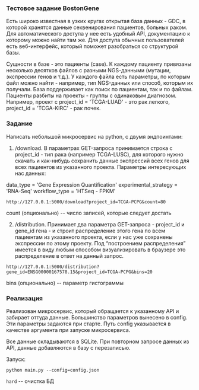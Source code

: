 ### Тестовое задание BostonGene

Есть широко известная в узких кругах открытая база данных - GDC, в которой хранятся данные секвенирования пациентов, больных раком. Для автоматического доступа у нее есть удобный API, документацию к  которому можно найти там же. Для доступа обычных пользователей есть веб-интерфейс, который поможет разобраться со структурой базы.

Сущности в базе - это пациенты (case). К каждому пациенту привязаны несколько десятков файлов с разными NGS-данными (мутации, экспрессии генов и т.д.). У каждого файла есть параметры, по которым файл можно найти - например, тип NGS-данных или способ, которым их получали. База поддерживает как поиск по пациентам, так и по файлам. Пациенты разбиты на проекты - группы с одинаковым диагнозом. Например, проект с project_id = 'TCGA-LUAD' - это рак легкого, project_id = 'TCGA-KIRC' - рак почек.

### Задание

Написать небольшой микросервис на python, с двумя эндпоинтами:

1. /download. В параметрах GET-запроса принимается строка с project_id - тип рака (например TCGA-LUSC), для которого нужно скачать и как-нибудь сохранить данные экспрессий всех генов для всех пациентов из указанного проекта. Параметры интересующих нас данных:

data_type = 'Gene Expression Quantification'
experimental_strategy = 'RNA-Seq'
workflow_type = 'HTSeq - FPKM'

`http://127.0.0.1:5000/download?project_id=TCGA-PCPG&count=80`

count (опционально) -- число записей, которые следует достать

2. /distribution. Принимает два параметра GET-запроса - project_id и gene_id гена - и строит распределение этого гена по всем пациентам из указанного проекта, если у нас уже сохранены экспрессии по этому проекту. Под “построением распределения” имеется в виду любым способом визуализировать в браузере это распределение в ответ на данный запрос.

`http://127.0.0.1:5000/distribution?gene_id=ENSG00000167578.15&project_id=TCGA-PCPG&bins=20`

bins (опционально) -- параметр гистограммы

### Реализация

Реализован микросервис, который обращается к указанному API и забирает оттуда данные. Большинство параметров вынесено в config. Эти параметры задаются при старте. Путь config указывается в качестве аргумента при запуске микросервиса.

Все данные складываются в SQLite. При повторном запросе данных из API, данные добавляются в базу с перезаписью.

Запуск:

`python main.py --config=config.json`

`hard` -- очистка БД


